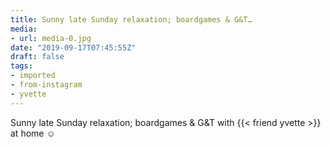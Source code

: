 ```yaml
---
title: Sunny late Sunday relaxation; boardgames & G&T…
media:
- url: media-0.jpg
date: "2019-09-17T07:45:55Z"
draft: false
tags:
- imported
- from-instagram
- yvette
---
```

Sunny late Sunday relaxation; boardgames & G&T with {{< friend yvette >}} at home ☺️
